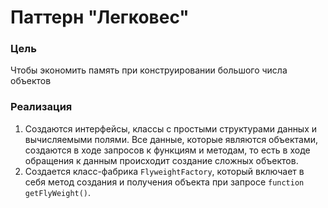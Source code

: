 # Паттерн "Легковес"

### Цель

Чтобы экономить память при конструировании большого числа объектов

### Реализация

1. Создаются интерфейсы, классы с простыми структурами данных и вычисляемыми полями. Все данные, которые являются
   объектами, создаются в ходе запросов к функциям и методам, то есть в ходе обращения к данным происходит создание
   сложных объектов.
2. Создается класс-фабрика `FlyweightFactory`, который включает в себя метод создания и получения объекта при
   запросе `function getFlyWeight()`.
